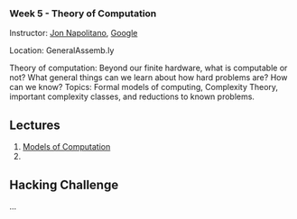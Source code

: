 ### Week 5 - Theory of Computation

Instructor: [Jon Napolitano](https://plus.google.com/109863345096305413130/posts), [Google](http://google.com/)

Location: GeneralAssemb.ly

Theory of computation: Beyond our finite hardware, what is computable or not?
What general things can we learn about how hard problems are? How can we know?
Topics: Formal models of computing, Complexity Theory, important complexity
classes, and reductions to known problems. 

## Lectures

1. [Models of Computation](https://docs.google.com/presentation/d/1VJqNvLrXaQDd7W3OE3XPkYkdibujZbfIndt37y_gVik/edit)
2. 

## Hacking Challenge

...
